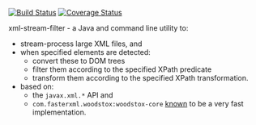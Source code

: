 [![Build Status](https://travis-ci.org/marccarre/xml-stream-filter.png?branch=master)](https://travis-ci.org/marccarre/xml-stream-filter) [![Coverage Status](https://coveralls.io/repos/marccarre/xml-stream-filter/badge.png)](https://coveralls.io/r/marccarre/xml-stream-filter)

xml-stream-filter - a Java and command line utility to:

  - stream-process large XML files, and
  - when specified elements are detected:
    - convert these to DOM trees
    - filter them according to the specified XPath predicate
    - transform them according to the specified XPath transformation.
  - based on:
    -  the `javax.xml.*` API and 
    - `com.fasterxml.woodstox:woodstox-core` [known](https://github.com/eishay/jvm-serializers/wiki) to be a very fast implementation.
